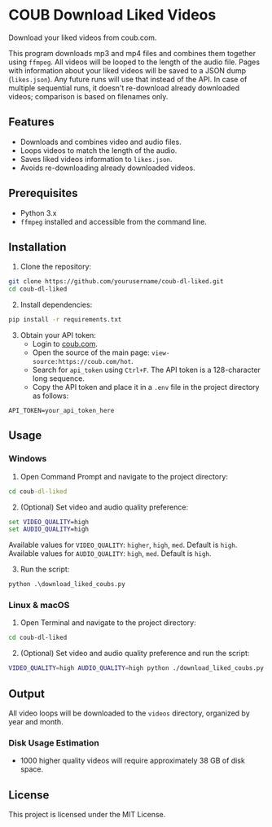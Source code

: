 # COUB Download Liked Videos

Download your liked videos from coub.com.

This program downloads mp3 and mp4 files and combines them together using `ffmpeg`. All videos will be looped to the length of the audio file. Pages with information about your liked videos will be saved to a JSON dump (`likes.json`). Any future runs will use that instead of the API. In case of multiple sequential runs, it doesn't re-download already downloaded videos; comparison is based on filenames only.

## Features

- Downloads and combines video and audio files.
- Loops videos to match the length of the audio.
- Saves liked videos information to `likes.json`.
- Avoids re-downloading already downloaded videos.

## Prerequisites

- Python 3.x
- `ffmpeg` installed and accessible from the command line.

## Installation

1. Clone the repository:

```bash
git clone https://github.com/yourusername/coub-dl-liked.git
cd coub-dl-liked
```

2. Install dependencies:

```bash
pip install -r requirements.txt
```

3. Obtain your API token:
   - Login to [coub.com](https://coub.com).
   - Open the source of the main page: `view-source:https://coub.com/hot`.
   - Search for `api_token` using `Ctrl+F`. The API token is a 128-character long sequence.
   - Copy the API token and place it in a `.env` file in the project directory as follows:

```
API_TOKEN=your_api_token_here
```

## Usage

### Windows

1. Open Command Prompt and navigate to the project directory:

```cmd
cd coub-dl-liked
```

2. (Optional) Set video and audio quality preference:

```cmd
set VIDEO_QUALITY=high
set AUDIO_QUALITY=high
```

Available values for `VIDEO_QUALITY`: `higher`, `high`, `med`. Default is `high`.
Available values for `AUDIO_QUALITY`: `high`, `med`. Default is `high`.

3. Run the script:

```cmd
python .\download_liked_coubs.py
```

### Linux & macOS

1. Open Terminal and navigate to the project directory:

```bash
cd coub-dl-liked
```

2. (Optional) Set video and audio quality preference and run the script:

```bash
VIDEO_QUALITY=high AUDIO_QUALITY=high python ./download_liked_coubs.py
```

## Output

All video loops will be downloaded to the `videos` directory, organized by year and month.

### Disk Usage Estimation

- 1000 higher quality videos will require approximately 38 GB of disk space.

## License

This project is licensed under the MIT License.